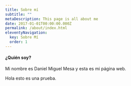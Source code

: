 ```yaml
---
title: Sobre mí
subtitle: ""
metaDescription: This page is all about me
date: 2017-01-01T00:00:00.000Z
permalink: /about/index.html
eleventyNavigation:
  key: Sobre Mí
  order: 1
---
```

#### ¿Quién soy?

Mi nombre es Daniel Miguel Mesa y esta es mi página web.

Hola esto es una prueba.
